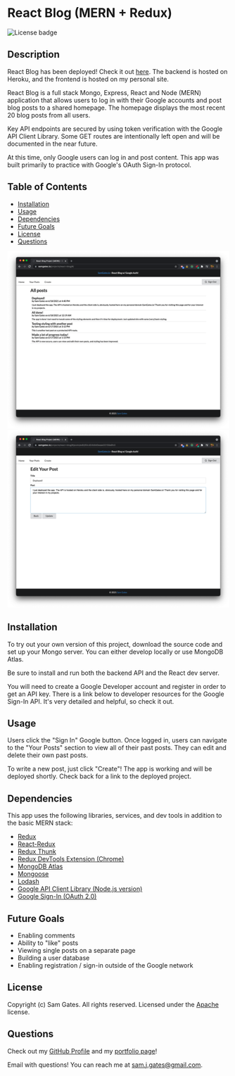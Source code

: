 # React Blog (MERN + Redux)

![License badge](https://img.shields.io/badge/license-Apache-blue)

## Description

React Blog has been deployed! Check it out [here](https://samgates.io/projects/react-blog/#/). The backend is hosted on Heroku, and the frontend is hosted on my personal site.

React Blog is a full stack Mongo, Express, React and Node (MERN) application that allows users to log in with their Google accounts and post blog posts to a shared homepage. The homepage displays the most recent 20 blog posts from all users.

Key API endpoints are secured by using token verification with the Google API Client Library. Some GET routes are intentionally left open and will be documented in the near future.

At this time, only Google users can log in and post content. This app was built primarily to practice with Google's OAuth Sign-In protocol.

## Table of Contents

- [Installation](#installation)
- [Usage](#usage)
- [Dependencies](#dependencies)
- [Future Goals](#future-goals)
- [License](#license)
- [Questions](#questions)

![signed in](screen1.png)
![signed out](screen2.png)

## Installation

To try out your own version of this project, download the source code and set up your Mongo server. You can either develop locally or use MongoDB Atlas.

Be sure to install and run both the backend API and the React dev server.

You will need to create a Google Developer account and register in order to get an API key. There is a link below to developer resources for the Google Sign-In API. It's very detailed and helpful, so check it out.

## Usage

Users click the "Sign In" Google button. Once logged in, users can navigate to the "Your Posts" section to view all of their past posts. They can edit and delete their own past posts.

To write a new post, just click "Create"! The app is working and will be deployed shortly. Check back for a link to the deployed project.

## Dependencies

This app uses the following libraries, services, and dev tools in addition to the basic MERN stack:

- [Redux](https://www.npmjs.com/package/redux)
- [React-Redux](https://www.npmjs.com/package/react-redux)
- [Redux Thunk](https://www.npmjs.com/package/redux-thunk)
- [Redux DevTools Extension (Chrome)](https://www.npmjs.com/package/redux-devtools-extension)
- [MongoDB Atlas](https://www.mongodb.com/cloud/atlas)
- [Mongoose](https://www.npmjs.com/package/mongoose)
- [Lodash](https://www.npmjs.com/package/lodash)
- [Google API Client Library (Node.js version)](https://developers.google.com/identity/sign-in/web/backend-auth)
- [Google Sign-In (OAuth 2.0)](https://developers.google.com/identity/sign-in/web/sign-in)

## Future Goals

- Enabling comments
- Ability to "like" posts
- Viewing single posts on a separate page
- Building a user database
- Enabling registration / sign-in outside of the Google network

## License

Copyright (c) Sam Gates. All rights reserved.
Licensed under the [Apache](https://www.apache.org/licenses/LICENSE-2.0.txt) license.

## Questions

Check out my [GitHub Profile](https://github.com/sg0703) and my [portfolio page](https://samgates.io)!

Email with questions! You can reach me at sam.j.gates@gmail.com.

